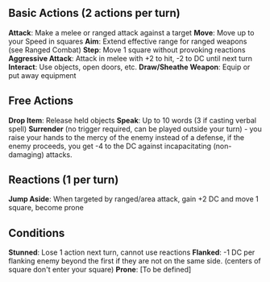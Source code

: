 ## Basic Actions (2 actions per turn)

**Attack**: Make a melee or ranged attack against a target
**Move**: Move up to your Speed in squares
**Aim**: Extend effective range for ranged weapons (see Ranged Combat)
**Step**: Move 1 square without provoking reactions
**Aggressive Attack**: Attack in melee with +2 to hit, -2 to DC until next turn
**Interact**: Use objects, open doors, etc.
**Draw/Sheathe Weapon**: Equip or put away equipment

## Free Actions

**Drop Item**: Release held objects
**Speak**: Up to 10 words (3 if casting verbal spell)
**Surrender** (no trigger required, can be played outside your turn) - you raise your hands to the mercy of the enemy instead of a defense, if the enemy proceeds, you get -4 to the DC against incapacitating (non-damaging) attacks.

## Reactions (1 per turn)

**Jump Aside**: When targeted by ranged/area attack, gain +2 DC and move 1 square, become prone

## Conditions

**Stunned**: Lose 1 action next turn, cannot use reactions
**Flanked**: -1 DC per flanking enemy beyond the first if they are not on the same side. (centers of square don't enter your square) 
**Prone**: [To be defined]


